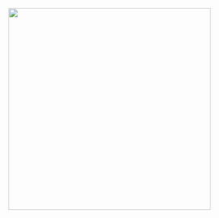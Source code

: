 <p align='center'>
<a href="https://github.com/felipenlunkes/osdevbr"><img height="400" src="https://github.com/felipenlunkes/osdevbr/blob/main/img/header.gif"></a>&nbsp;&nbsp;
</p>
